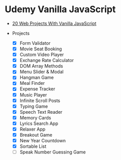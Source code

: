 # Udemy Vanilla JavaScript

- [20 Web Projects With Vanilla JavaScript](https://www.udemy.com/course/web-projects-with-vanilla-javascript/)

- Projects

  - [x] Form Validator
  - [x] Movie Seat Booking
  - [x] Custom Video Player
  - [x] Exchange Rate Calculator
  - [x] DOM Array Methods
  - [x] Menu Slider & Modal
  - [x] Hangman Game
  - [x] Meal Finder
  - [x] Expense Tracker
  - [x] Music Player
  - [x] Infinite Scroll Posts
  - [x] Typing Game
  - [x] Speech Text Reader
  - [x] Memory Cards
  - [x] Lyrics Search App
  - [x] Relaxer App
  - [x] Breakout Game
  - [x] New Year Countdown
  - [x] Sortable List
  - [ ] Speak Number Guessing Game
